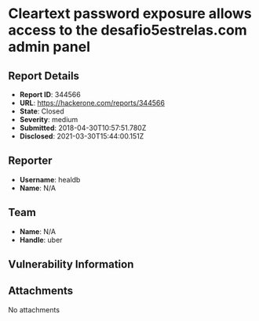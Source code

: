 # Cleartext password exposure allows access to the desafio5estrelas.com admin panel

## Report Details
- **Report ID**: 344566
- **URL**: https://hackerone.com/reports/344566
- **State**: Closed
- **Severity**: medium
- **Submitted**: 2018-04-30T10:57:51.780Z
- **Disclosed**: 2021-03-30T15:44:00.151Z

## Reporter
- **Username**: healdb
- **Name**: N/A

## Team
- **Name**: N/A
- **Handle**: uber

## Vulnerability Information


## Attachments
No attachments
